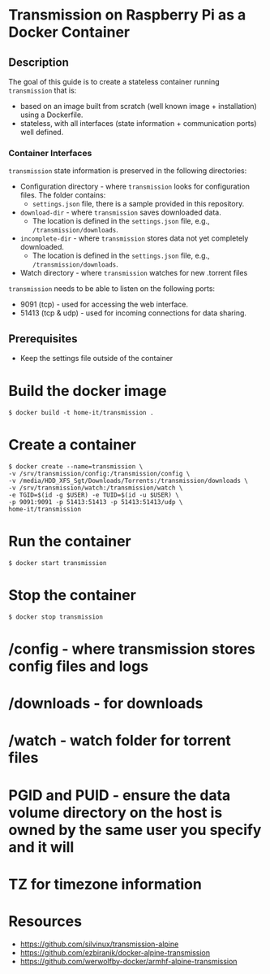 # Transmission on Raspberry Pi as a Docker Container

## Description

The goal of this guide is to create a stateless container running `transmission` that is:

* based on an image built from scratch (well known image + installation) using a Dockerfile.
* stateless, with all interfaces (state information + communication ports) well defined.

### Container Interfaces

`transmission` state information is preserved in the following directories:

* Configuration directory - where `transmission` looks for configuration files. The folder contains:
  * `settings.json` file, there is a sample provided in this repository.
* `download-dir` - where `transmission` saves downloaded data.
  * The location is defined in the `settings.json` file, e.g., `/transmission/downloads`.
* `incomplete-dir` - where `transmission` stores data not yet completely downloaded.
  * The location is defined in the `settings.json` file, e.g., `/transmission/downloads`.
* Watch directory - where `transmission` watches for new .torrent files

`transmission` needs to be able to listen on the following ports:

* 9091 (tcp) - used for accessing the web interface.
* 51413 (tcp & udp) - used for incoming connections for data sharing.

## Prerequisites
* Keep the settings file outside of the container

# Build the docker image
`$ docker build -t home-it/transmission .`

# Create a container
```
$ docker create --name=transmission \
-v /srv/transmission/config:/transmission/config \
-v /media/HDD_XFS_Sgt/Downloads/Torrents:/transmission/downloads \
-v /srv/transmission/watch:/transmission/watch \
-e TGID=$(id -g $USER) -e TUID=$(id -u $USER) \
-p 9091:9091 -p 51413:51413 -p 51413:51413/udp \
home-it/transmission
```

# Run the container
`$ docker start transmission`

# Stop the container
`$ docker stop transmission`

# /config - where transmission stores config files and logs
# /downloads - for downloads
# /watch - watch folder for torrent files
# PGID and PUID - ensure the data volume directory on the host is owned by the same user you specify and it will
# TZ for timezone information

# Resources
* https://github.com/silvinux/transmission-alpine
* https://github.com/ezbiranik/docker-alpine-transmission
* https://github.com/werwolfby-docker/armhf-alpine-transmission
